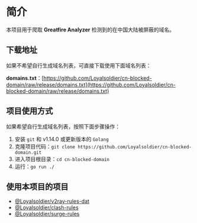 # 简介

本项目用于爬取 **Greatfire Analyzer** 检测到的在中国大陆被屏蔽的域名。

## 下载地址

如果不希望自行生成域名列表，可直接下载使用下面域名列表：

**domains.txt**：[https://github.com/Loyalsoldier/cn-blocked-domain/raw/release/domains.txt](https://github.com/Loyalsoldier/cn-blocked-domain/raw/release/domains.txt)

## 项目使用方式

如果希望自行生成域名列表，按照下面步骤操作：

1. 安装 `git` 和 v1.14.0 或更新版本的 `Golang`
2. 克隆项目代码：`git clone https://github.com/Loyalsoldier/cn-blocked-domain.git`
3. 进入项目根目录：`cd cn-blocked-domain`
4. 运行：`go run ./`

## 使用本项目的项目

- [@Loyalsoldier/v2ray-rules-dat](https://github.com/Loyalsoldier/v2ray-rules-dat)
- [@Loyalsoldier/clash-rules](https://github.com/Loyalsoldier/clash-rules)
- [@Loyalsoldier/surge-rules](https://github.com/Loyalsoldier/surge-rules)

